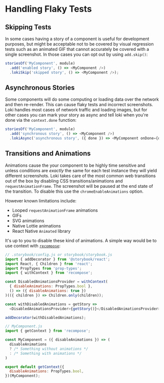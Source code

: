 # Handling Flaky Tests

## Skipping Tests

In some cases having a story of a component is useful for development purposes, but might be acceptable not to be covered by visual regression tests such as an animated GIF that cannot accurately be covered with a single screenshot. In those cases you can opt out by using `add.skip()`: 

```js
storiesOf('MyComponent', module)
  .add('enabled story', () => <MyComponent />)
  .lokiSkip('skipped story', () => <MyComponent />);
```

## Asynchronous Stories

Some components will do some computing or loading data over the network and then re-render. This can cause flaky tests and incorrect screenshots. Loki handles most cases of network traffic and loading images, but for other cases you can mark your story as async and tell loki when you're done via the `context.done` function:

```js
storiesOf('MyComponent', module)
  .add('synchronous story', () => <MyComponent />)
  .lokiAsync('asynchronous story', ({ done }) => <MyComponent onDone={done} />);
```

## Transitions and Animations

Animations cause the your component to be highly time sensitive and unless conditions are _exactly_ the same for each test instance they will yield different screenshots. Loki takes care of the most common web transitions out of the box by disabling CSS transitions/animations and `requestAnimationFrame`. The screenshot will be paused at the end state of the transition. To disable this use the `chromeEnableAnimations` option.

However known limitations include: 

* Looped `requestAnimationFrame` animations
* GIFs
* SVG animations
* Native Lottie animations
* React Native `Animated` library

It's up to you to disable these kind of animations. A simple way would be to use context with [`recompose`](https://github.com/acdlite/recompose):

```js
// .storybook/config.js or storybook/storybook.js
import { addDecorator } from '@storybook/react';
import React, { Children } from 'react';
import PropTypes from 'prop-types';
import { withContext } from 'recompose';

const DisabledAnimationsProvider = withContext(
  { disableAnimations: PropTypes.bool },
  () => ({ disableAnimations: true })
)(({ children }) => Children.only(children));

const withDisabledAnimations = getStory =>
  <DisabledAnimationsProvider>{getStory()}</DisabledAnimationsProvider>;

addDecorator(withDisabledAnimations);

// MyComponent.js
import { getContext } from 'recompose';

const MyComponent = ({ disableAnimations }) => (
  disableAnimations 
  ? /* Something without animations */
  : /* Something with animations */
)

export default getContext({
  disableAnimations: PropTypes.bool,
})(MyComponent);
```
